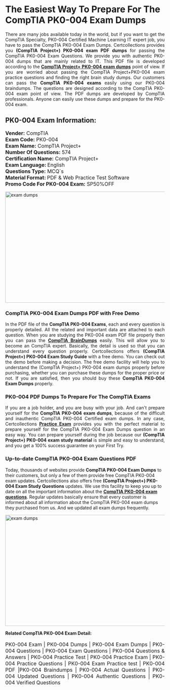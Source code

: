 <h1>The Easiest Way To Prepare For The CompTIA PK0-004 Exam Dumps</h1> <p style="text-align:justify">There are many jobs available today in the world, but if you want to get the CompTIA Specialty, PK0-004 Certified Machine Learning IT expert job, you have to pass the CompTIA PK0-004 Exam Dumps. Certcollections provides you <strong>(CompTIA Project+) PK0-004 exam PDF dumps</strong> for passing the CompTIA PK0-004 Exam Questions. We provide you with authentic PK0-004 dumps that are mainly related to IT. This PDF file is developed according to the <a href="https://www.certsofficial.com/comptia/pk0-004-questions"><strong>CompTIA Project+ PK0-004 exam dumps</strong></a> point of view. If you are worried about passing the CompTIA Project+PK0-004 exam practice questions and finding the right brain study dumps. Our customers can pass the <strong>CompTIA PK0-004 exams </strong>easily using our PK0-004 braindumps. The questions are designed according to the CompTIA PK0-004 exam point of view. The PDF dumps are developed by CompTIA professionals. Anyone can easily use these dumps and prepare for the PK0-004 exam.</p> <h2><strong>PK0-004 Exam Information:</strong></h2> <p><span style="font-size:16px"><strong>Vender:</strong> CompTIA<br /> <strong>Exam Code:</strong> PK0-004<br /> <strong>Exam Name:</strong> CompTIA Project+<br /> <strong>Number Of Questions:</strong> 574<br /> <strong>Certification Name:</strong> CompTIA Project+<br /> <strong>Exam Language: </strong>English<br /> <strong>Questions Type:</strong> MCQ`s<br /> <strong>Material Format: </strong>PDF & Web Practice Test Software<br /> <strong>Promo Code For PK0-004 Exam:</strong> SP50%OFF</span></p> <p><a href="https://www.certsofficial.com/comptia/pk0-004-questions" rel="no-follow"><img alt="exam dumps" src="https://www.certcollections.com/uploads/content/certsofficial.jpg" style="height:350px; width:750px" /></a></p> <h3><strong>CompTIA PK0-004 Exam Dumps PDF with Free Demo</strong></h3> <p style="text-align:justify">In the PDF file of the <strong>CompTIA PK0-004 Exams</strong>, each and every question is properly detailed. All the related and important data are attached to each question. When you are studying the PK0-004 exam PDF file properly then you can pass the <a href="https://www.certsofficial.com/comptia-dumps"><strong>CompTIA BrainDumps</strong></a> easily. This will allow you to become an CompTIA expert. Basically, the detail is used so that you can understand every question properly. Certcollections offers <strong>(CompTIA Project+) PK0-004 Exam Study Guide</strong> with a free demo. You can check out the demo before making a decision. The free demo facility will help you to understand the (CompTIA Project+) PK0-004 exam dumps properly before purchasing, whether you can purchase these dumps for the proper price or not. If you are satisfied, then you should buy these <strong>CompTIA PK0-004 Exam Dumps</strong> properly.</p> <h3><strong>PK0-004 PDF Dumps To Prepare For The CompTIA Exams</strong></h3> <p style="text-align:justify">If you are a job holder, and you are busy with your job. And can't prepare yourself for the <strong>CompTIA PK0-004 exam dumps</strong>, because of the difficult and inauthentic CompTIA PK0-004 Certified exam dumps. In any case, Certcollections <strong><a href="https://www.certsofficial.com/">Practice Exam</a></strong> provides you with the perfect material to prepare yourself for the CompTIA PK0-004 Exam Dumps question in an easy way. You can prepare yourself during the job because our <strong>(CompTIA Project+) PK0-004 exam study material</strong> is simple and easy to understand, and you get a 100% success guarantee on your First Try.</p> <h3><strong>Up-to-date CompTIA PK0-004 Exam Questions PDF</strong></h3> <p>Today, thousands of websites provide <strong>CompTIA PK0-004 Exam Dumps</strong> to their customers, but only a few of them provide free CompTIA PK0-004 exam updates. Certcollections also offers free <strong>(CompTIA Project+) PK0-004 Exam Study Questions</strong> updates. We use this facility to keep you up to date on all the important information about the <a href="https://www.certsofficial.com/comptia/pk0-004-questions"><strong>CompTIA PK0-004 exam questions</strong></a>. Regular updates basically ensure that every customer is informed about all information about the CompTIA PK0-004 exam dumps they purchased from us. And we updated all exam dumps frequently.</p> <p><a href="https://www.certsofficial.com/comptia/pk0-004-questions"><img alt="exam dumps " src="https://www.certcollections.com/uploads/content/certsofficial2.jpg" style="height:350px; width:750px" /></a></p> <p style="text-align:justify"><span style="font-size:14px"><strong>Related CompTIA PK0-004 Exam Detail:</strong></span><br /> <br /> <span style="font-size:16px">PK0-004 Exam | PK0-004 Dumps | PK0-004 Exam Dumps | PK0-004 Questions | PK0-004 Exam Questions | PK0-004 Questions & Answers | PK0-004 Practice Test | PK0-004 Practice Exam | PK0-004 Practice Questions | PK0-004 Exam Practice test | PK0-004 PDF |PK0-004 Braindumps | PK0-004 Actual Questions | PK0-004 Updated Questions | PK0-004 Authentic Questions | PK0-004 Verified Questions</span></p>
